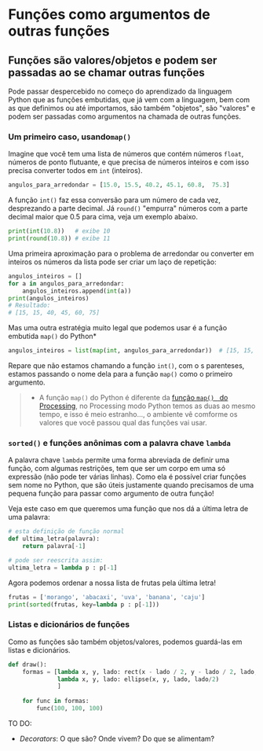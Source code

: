 # Funções como argumentos de outras funções
## Funções são valores/objetos e podem ser passadas ao se chamar outras funções

Pode passar despercebido no começo do aprendizado da linguagem Python que as funções embutidas, que já vem com a linguagem, bem com as que definimos ou até importamos, são também "objetos", são "valores" e podem ser passadas como argumentos na chamada de outras funções. 

### Um primeiro caso, usando`map()`

Imagine que você tem uma lista de números que contém números `float`, números de ponto flutuante, e que precisa de números inteiros e com isso precisa converter todos em `int` (inteiros).

```python
angulos_para_arredondar = [15.0, 15.5, 40.2, 45.1, 60.8,  75.3]
```

A função `int()` faz essa conversão para um número de cada vez, desprezando a parte decimal. Já `round()` "empurra" números com a parte decimal maior que 0.5 para cima, veja um exemplo abaixo.

```python
print(int(10.8))   # exibe 10
print(round(10.8)) # exibe 11
```

Uma primeira aproximação para o problema de arredondar ou converter em inteiros os números da lista pode ser criar um laço de repetição:

```python
angulos_inteiros = []
for a in angulos_para_arredondar:
    angulos_inteiros.append(int(a))
print(angulos_inteiros)
# Resultado:
# [15, 15, 40, 45, 60, 75]
```

Mas uma outra estratégia muito legal que podemos usar é a função embutida `map()` do Python* 

```python
angulos_inteiros = list(map(int, angulos_para_arredondar))  # [15, 15, 40, 45, 60, 75]
```

Repare que não estamos chamando a função `int()`, com o s parenteses, estamos passando o nome dela para a função `map()` como o primeiro argumento.

>* A função `map()` do Python  é diferente da [função `map() ` do Processing](https://github.com/villares/material-aulas/blob/master/Processing-Python/map_lerp.md), no Processing modo Python temos as duas ao mesmo tempo, e isso é meio estranho..., o ambiente vê comforme os valores que você passou qual das funções vai usar.


### `sorted()` e funções anônimas com a palavra chave `lambda`

A palavra chave `lambda` permite uma forma abreviada de definir uma função, com algumas restrições, tem que ser um corpo em uma só expressão (não pode ter várias linhas). Como ela é possível criar funções sem nome no Python, que são úteis justamente quando precisamos de uma pequena função para passar como argumento de outra função! 

Veja este caso em que queremos uma função que nos dá a última letra de uma palavra:

```python
# esta definição de função normal
def ultima_letra(palavra):
    return palavra[-1]

# pode ser reescrita assim:
ultima_letra = lambda p : p[-1]
```
Agora podemos ordenar a nossa lista de frutas pela última letra!

```python
frutas = ['morango', 'abacaxi', 'uva', 'banana', 'caju']
print(sorted(frutas, key=lambda p : p[-1]))
```
### Listas e dicionários de funções

Como as funções são também objetos/valores, podemos guardá-las em listas e dicionários.

```python                        
def draw():
    formas = [lambda x, y, lado: rect(x - lado / 2, y - lado / 2, lado, lado),
              lambda x, y, lado: ellipse(x, y, lado, lado/2)
              ]
    
    for func in formas:
        func(100, 100, 100)
```

TO DO: 
 - *Decorators*: O que são? Onde vivem? Do que se alimentam?
